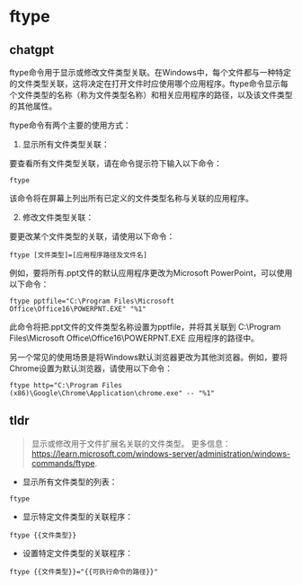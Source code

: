 # ftype 
## chatgpt 
ftype命令用于显示或修改文件类型关联。在Windows中，每个文件都与一种特定的文件类型关联，这将决定在打开文件时应使用哪个应用程序。ftype命令显示每个文件类型的名称（称为文件类型名称）和相关应用程序的路径，以及该文件类型的其他属性。

ftype命令有两个主要的使用方式：

1. 显示所有文件类型关联：

要查看所有文件类型关联，请在命令提示符下输入以下命令：

```
ftype
```

该命令将在屏幕上列出所有已定义的文件类型名称与关联的应用程序。

2. 修改文件类型关联：

要更改某个文件类型的关联，请使用以下命令：

```
ftype [文件类型]=[应用程序路径及文件名]
```

例如，要将所有.ppt文件的默认应用程序更改为Microsoft PowerPoint，可以使用以下命令：

```
ftype pptfile="C:\Program Files\Microsoft Office\Office16\POWERPNT.EXE" "%1"
```

此命令将把.ppt文件的文件类型名称设置为pptfile，并将其关联到 C:\Program Files\Microsoft Office\Office16\POWERPNT.EXE 应用程序的路径中。

另一个常见的使用场景是将Windows默认浏览器更改为其他浏览器。例如，要将Chrome设置为默认浏览器，请使用以下命令：

```
ftype http="C:\Program Files (x86)\Google\Chrome\Application\chrome.exe" -- "%1"
``` 

## tldr 
 
> 显示或修改用于文件扩展名关联的文件类型。
> 更多信息：<https://learn.microsoft.com/windows-server/administration/windows-commands/ftype>.

- 显示所有文件类型的列表：

`ftype`

- 显示特定文件类型的关联程序：

`ftype {{文件类型}}`

- 设置特定文件类型的关联程序：

`ftype {{文件类型}}="{{可执行命令的路径}}"`
